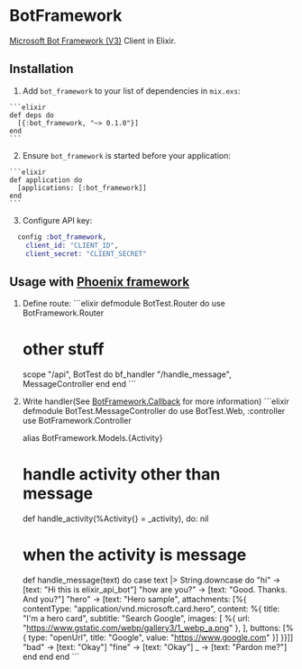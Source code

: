 # BotFramework

[Microsoft Bot Framework (V3)](https://dev.botframework.com/) Client in Elixir.

## Installation

  1. Add `bot_framework` to your list of dependencies in `mix.exs`:

    ```elixir
    def deps do
      [{:bot_framework, "~> 0.1.0"}]
    end
    ```

  2. Ensure `bot_framework` is started before your application:

    ```elixir
    def application do
      [applications: [:bot_framework]]
    end
    ```

  3. Configure API key:

  ```elixir
    config :bot_framework,
      client_id: "CLIENT_ID",
      client_secret: "CLIENT_SECRET"
  ```

## Usage with [Phoenix framework](https://github.com/phoenixframework/phoenix)

  1. Define route:
    ```elixir
      defmodule BotTest.Router do
        use BotFramework.Router

        # other stuff
        scope "/api", BotTest do
          bf_handler "/handle_message", MessageController
        end
      end
    ```

  2. Write handler(See [BotFramework.Callback](lib/bot_framework/callback.ex) for more information)
    ```elixir
      defmodule BotTest.MessageController do
        use BotTest.Web, :controller
        use BotFramework.Controller

        alias BotFramework.Models.{Activity}

        # handle activity other than message
        def handle_activity(%Activity{} = _activity), do: nil

        # when the activity is message
        def handle_message(text) do
          case text |> String.downcase do
            "hi" -> [text: "Hi this is elixir_api_bot"]
            "how are you?" -> [text: "Good. Thanks. And you?"]
            "hero" ->
              [text: "Hero sample", attachments: [%{
                 contentType: "application/vnd.microsoft.card.hero",
                 content: %{
                   title: "I'm a hero card",
                   subtitle: "Search Google",
                   images: [
                     %{ url: "https://www.gstatic.com/webp/gallery3/1_webp_a.png" },
                   ],
                   buttons: [%{
                     type: "openUrl",
                     title: "Google",
                     value: "https://www.google.com"
                   }]
               }}]]
            "bad" -> [text: "Okay"]
            "fine" -> [text: "Okay"]
            _ -> [text: "Pardon me?"]
          end
        end
      end
    ```

